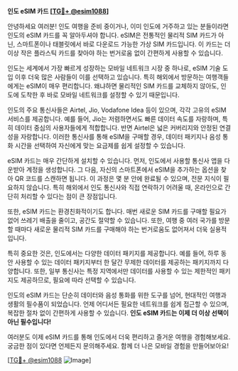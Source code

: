 **인도 eSIM 카드 [[TG💪+ @esim1088](https://t.me/s/esim1088)]**

안녕하세요 여러분! 인도 여행을 준비 중이거나, 이미 인도에 거주하고 있는 분들이라면 인도의 eSIM 카드를 꼭 알아두셔야 합니다. eSIM은 전통적인 물리적 SIM 카드가 아닌, 스마트폰이나 태블릿에서 바로 다운로드 가능한 가상 SIM 카드입니다. 이 카드는 더 이상 작은 플라스틱 카드를 찾아야 하는 번거로움 없이 간편하게 사용할 수 있습니다.

인도는 세계에서 가장 빠르게 성장하는 모바일 네트워크 시장 중 하나로, eSIM 기술 도입 이후 더욱 많은 사람들이 이를 선택하고 있습니다. 특히 해외에서 방문하는 여행객들에게는 eSIM이 매우 편리합니다. 왜냐하면 물리적인 SIM 카드를 교체하지 않아도, 인도에 도착한 후 바로 모바일 네트워크를 설정할 수 있기 때문입니다.

인도의 주요 통신사들은 Airtel, Jio, Vodafone Idea 등이 있으며, 각각 고유의 eSIM 서비스를 제공합니다. 예를 들어, Jio는 저렴하면서도 빠른 데이터 속도를 자랑하며, 특히 데이터 중심의 사용자들에게 적합합니다. 반면 Airtel은 넓은 커버리지와 안정된 연결성을 자랑합니다. 이러한 통신사를 통해 eSIM을 구매할 경우, 데이터 패키지나 음성 통화 시간을 선택하여 자신에게 맞는 요금제를 쉽게 설정할 수 있습니다.

eSIM 카드는 매우 간단하게 설치할 수 있습니다. 먼저, 인도에서 사용할 통신사 앱을 다운받아 계정을 생성합니다. 그 다음, 자신의 스마트폰에서 eSIM을 추가하는 옵션을 찾아 QR 코드를 스캔하면 됩니다. 이 과정은 몇 분 안에 완료될 수 있으며, 전문 지식이 필요하지 않습니다. 특히 해외에서 인도 통신사와 직접 연락하기 어려울 때, 온라인으로 간단히 처리할 수 있다는 점이 큰 장점입니다.

또한, eSIM 카드는 환경친화적이기도 합니다. 매번 새로운 SIM 카드를 구매할 필요가 없어 쓰레기 배출을 줄이고, 공간도 절약할 수 있습니다. 또한, 여행 중 여러 국가를 방문할 때마다 새로운 물리적 SIM 카드를 구매해야 하는 번거로움도 없어져서 더욱 실용적입니다.

특히 중요한 것은, 인도에서는 다양한 데이터 패키지를 제공합니다. 예를 들어, 하루 동안 사용할 수 있는 데이터 패키지부터 한 달간 무제한 데이터를 제공하는 패키지까지 다양합니다. 또한, 일부 통신사는 특정 지역에서만 데이터를 사용할 수 있는 제한적인 패키지도 제공하므로, 필요에 따라 선택할 수 있습니다.

인도의 eSIM 카드는 단순히 데이터와 음성 통화를 위한 도구를 넘어, 현대적인 여행과 생활의 필수품이 되었습니다. 언제 어디서든 필요한 네트워크를 쉽게 접근할 수 있으며, 복잡한 절차 없이 간편하게 사용할 수 있습니다. **인도 eSIM 카드는 이제 더 이상 선택이 아닌 필수입니다!**

여러분도 이제 eSIM 카드를 통해 인도에서 더욱 편리하고 즐거운 여행을 경험해보세요. 궁금한 점이 있다면 언제든지 문의해주세요. 함께 더 나은 모바일 경험을 만들어보아요! 

[[TG💪+ @esim1088](https://t.me/s/esim1088) ![Image](https://i.postimg.cc/Y0z9fWf4/image.png)]